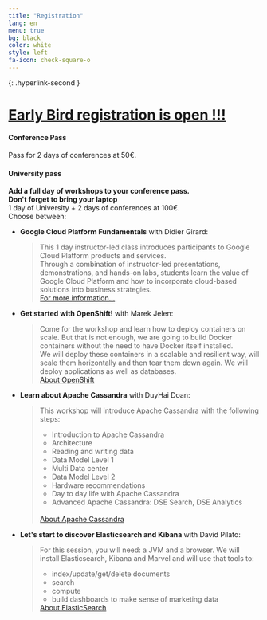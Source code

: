 ```yaml
---
title: "Registration"
lang: en
menu: true
bg: black
color: white
style: left
fa-icon: check-square-o
---
```


{: .hyperlink-second }
# [Early Bird registration is open !!!](https://yurplan.com/event/Snow-Camp/6343)

#### Conference Pass
Pass for 2 days of conferences at 50€.

#### University pass
<strong>Add a full day of workshops to your conference pass.<br/>
Don't forget to bring your laptop</strong><br/>
1 day of University + 2 days of conferences at 100€.<br/>
Choose between:

* **Google Cloud Platform Fundamentals** with Didier Girard:<br/>
    <blockquote>This 1 day instructor-led class introduces participants to Google Cloud Platform products and services.
    </br>Through a combination of instructor-led presentations, demonstrations, and hands-on labs, students learn the value of Google Cloud Platform and how to incorporate cloud-based solutions into business strategies.
    <br/><a href="https://cloud.google.com/training/courses/cp100a">For more information...</a>
    </blockquote>
* **Get started with OpenShift!** with Marek Jelen:<br/>
  <blockquote>Come for the workshop and learn how to deploy containers on scale. But that is not enough, we are going to build Docker containers without the need to have Docker itself installed.
  <br/>We will deploy these containers in a scalable and resilient way, will scale them horizontally and then tear them down again.
  We will deploy applications as well as databases.
  <br/><a href="https://www.openshift.com/">About OpenShift</a></blockquote>
* **Learn about Apache Cassandra** with DuyHai Doan:<br/>
   <blockquote>This workshop will introduce Apache Cassandra with the following steps:
    <ul>
        <li>Introduction to Apache Cassandra</li>
        <li>Architecture</li>
        <li>Reading and writing data</li>
        <li>Data Model Level 1</li>
        <li>Multi Data center</li>
        <li>Data Model Level 2</li>
        <li>Hardware recommendations</li>
        <li>Day to day life with Apache Cassandra</li>
        <li>Advanced Apache Cassandra: DSE Search, DSE Analytics</li>
    </ul>
    <br/><a href="https://cassandra.apache.org/">About Apache Cassandra</a>
   </blockquote>
* **Let's start to discover Elasticsearch and Kibana** with David Pilato:
  <blockquote>For this session, you will need: a JVM and a browser.
  We will install Elasticsearch, Kibana and Marvel and will use that tools to:
    <ul>
      <li>index/update/get/delete documents</li>
      <li>search</li>
      <li>compute</li>
      <li>build dashboards to make sense of marketing data</li>
    </ul>
    <a href="https://www.elastic.co/">About ElasticSearch</a>
  </blockquote>
